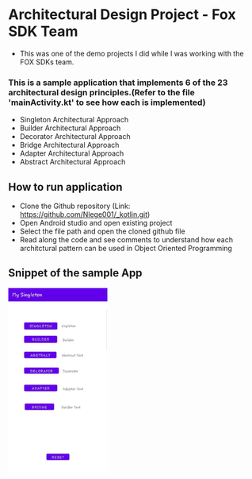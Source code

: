 # Architectural Design Project - Fox SDK Team
 - This was one of the demo projects I did while I was working with the FOX SDKs team.

### This is a sample application that implements 6 of the 23 architectural design principles.(Refer to the file 'mainActivity.kt' to see how each is implemented)
   - Singleton Architectural Approach
   - Builder Architectural Approach
   - Decorator Architectural Approach
   - Bridge Architectural Approach
   - Adapter Architectural Approach
   - Abstract Architectural Approach
  

## How to run application
  - Clone the Github repository (Link: https://github.com/Nlege001/_kotlin.git)
  - Open Android studio and open existing project
  - Select the file path and open the cloned github file
  - Read along the code and see comments to understand how each architctural pattern can be used in Object Oriented Programming
      
      
## Snippet of the sample App
<img src = https://github.com/Nlege001/_kotlin/blob/master/mySingleton.jpg width = 200>
